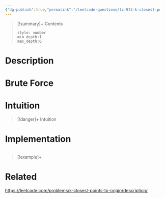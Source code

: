 ```yaml
---
{"dg-publish":true,"permalink":"/leetcode-questions/lc-973-k-closest-points-to-origin/","title":"LC 973. K Closest Points to Origin","tags":["lc-medium","quick-select"]}
---
```



>[!summary]+ Contents
>```toc
>style: number
>min_depth:1
>max_depth:6
>```

# Description

# Brute Force
# Intuition

>[!danger]+ Intuition

# Implementation
```python

```

>[!example]+ 


# Related
https://leetcode.com/problems/k-closest-points-to-origin/description/
